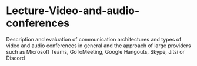 # Lecture-Video-and-audio-conferences
Description and evaluation of communication architectures and types of video and audio conferences in general and the approach of large providers such as Microsoft Teams, GoToMeeting, Google Hangouts, Skype, Jitsi or Discord
